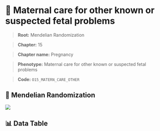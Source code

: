 # 🧪 Maternal care for other known or suspected fetal problems

> **Root:** Mendelian Randomization

> **Chapter:** 15  

> **Chapter name:** Pregnancy

> **Phenotype:** Maternal care for other known or suspected fetal problems  

> **Code:** `O15_MATERN_CARE_OTHER`

## 🧬 Mendelian Randomization  

<img src="/MR/Figures/Forward/O15_MATERN_CARE_OTHER.png"/>

## 📊 Data Table

<CsvTableMRF src="/public/MR/Data/Forward/O15_MATERN_CARE_OTHER.csv"/>
